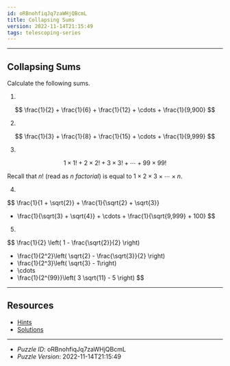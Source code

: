 ```yaml
---
id: oRBnohfiqJq7zaWHjQBcmL
title: Collapsing Sums
version: 2022-11-14T21:15:49
tags: telescoping-series
---
```


--------------------------------------------------------------------------------------------

## Collapsing Sums

Calculate the following sums.

1.
$$
\frac{1}{2} + \frac{1}{6} + \frac{1}{12} + \cdots + \frac{1}{9,900}
$$

2.
$$
\frac{1}{3} + \frac{1}{8} + \frac{1}{15} + \cdots + \frac{1}{9,999}
$$

3.
$$
1 \times 1! + 2 \times 2! + 3 \times 3! + \cdots + 99 \times 99!
$$

   Recall that $n!$ (read as $n$ _factorial_) is equal to
   $1 \times 2 \times 3 \times \cdots \times n$.

4.
$$
  \frac{1}{1 + \sqrt{2}} + \frac{1}{\sqrt{2} + \sqrt{3}}
  + \frac{1}{\sqrt{3} + \sqrt{4}} + \cdots + \frac{1}{\sqrt{9,999} + 100}
$$

5.
$$
  \frac{1}{2} \left( 1 - \frac{\sqrt{2}}{2} \right)
  + \frac{1}{2^2}\left( \sqrt{2} - \frac{\sqrt{3}}{2} \right)
  + \frac{1}{2^3}\left( \sqrt{3} - 1\right)
  + \cdots
  + \frac{1}{2^{99}}\left( 3 \sqrt{11} - 5 \right)
$$

--------------------------------------------------------------------------------------------

## Resources

* [Hints](oRBnohfiqJq7zaWHjQBcmL-hints.md)
* [Solutions](oRBnohfiqJq7zaWHjQBcmL-solutions.md)

--------------------------------------------------------------------------------------------

* _Puzzle ID_: oRBnohfiqJq7zaWHjQBcmL
* _Puzzle Version_: 2022-11-14T21:15:49
